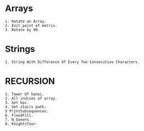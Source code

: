 # Arrays
    1. Rotate an Array.
    2. Exit point of matrix.
    3. Rotate by 90.

# Strings
    1. String With Difference Of Every Two Consecutive Characters.
    

# RECURSION 
    1. Tower Of hanoi.
    2. All indices of array.
    3. Get kpc.
    4. Get stairs path.
    5 PrintSubsequences.
    6. FloodFill.
    7. N_Queens.
    8. KnightsTour.


